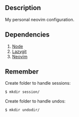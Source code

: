 ## Description

My personal neovim configuration.

## Dependencies

1. [Node](https://nodejs.org/en/download/)
2. [Lazygit](https://github.com/jesseduffield/lazygit)
3. [Neovim](https://github.com/neovim/neovim/releases)

## Remember

Create folder to handle sessions:

```sh
$ mkdir session/
```

Create folder to handle undos:

```sh
$ mkdir undodir/
```
